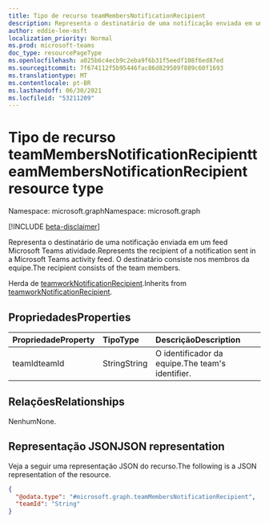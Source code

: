 ```yaml
---
title: Tipo de recurso teamMembersNotificationRecipient
description: Representa o destinatário de uma notificação enviada em um feed Microsoft Teams atividade. O destinatário consiste nos membros da equipe.
author: eddie-lee-msft
localization_priority: Normal
ms.prod: microsoft-teams
doc_type: resourcePageType
ms.openlocfilehash: a025b6c4ecb9c2eba9f6b31f5eedf108f6ed87ed
ms.sourcegitcommit: 7f674112f5b95446fac86d829509f889c60f1693
ms.translationtype: MT
ms.contentlocale: pt-BR
ms.lasthandoff: 06/30/2021
ms.locfileid: "53211209"
---
```

# <a name="teammembersnotificationrecipient-resource-type"></a><span data-ttu-id="612f3-104">Tipo de recurso teamMembersNotificationRecipient</span><span class="sxs-lookup"><span data-stu-id="612f3-104">teamMembersNotificationRecipient resource type</span></span>

<span data-ttu-id="612f3-105">Namespace: microsoft.graph</span><span class="sxs-lookup"><span data-stu-id="612f3-105">Namespace: microsoft.graph</span></span>

[!INCLUDE [beta-disclaimer](../../includes/beta-disclaimer.md)]

<span data-ttu-id="612f3-106">Representa o destinatário de uma notificação enviada em um feed Microsoft Teams atividade.</span><span class="sxs-lookup"><span data-stu-id="612f3-106">Represents the recipient of a notification sent in a Microsoft Teams activity feed.</span></span> <span data-ttu-id="612f3-107">O destinatário consiste nos membros da equipe.</span><span class="sxs-lookup"><span data-stu-id="612f3-107">The recipient consists of the team members.</span></span>

<span data-ttu-id="612f3-108">Herda de [teamworkNotificationRecipient](teamworknotificationrecipient.md).</span><span class="sxs-lookup"><span data-stu-id="612f3-108">Inherits from [teamworkNotificationRecipient](teamworknotificationrecipient.md).</span></span>

## <a name="properties"></a><span data-ttu-id="612f3-109">Propriedades</span><span class="sxs-lookup"><span data-stu-id="612f3-109">Properties</span></span>
|<span data-ttu-id="612f3-110">Propriedade</span><span class="sxs-lookup"><span data-stu-id="612f3-110">Property</span></span>|<span data-ttu-id="612f3-111">Tipo</span><span class="sxs-lookup"><span data-stu-id="612f3-111">Type</span></span>|<span data-ttu-id="612f3-112">Descrição</span><span class="sxs-lookup"><span data-stu-id="612f3-112">Description</span></span>|
|:---|:---|:---|
|<span data-ttu-id="612f3-113">teamId</span><span class="sxs-lookup"><span data-stu-id="612f3-113">teamId</span></span>|<span data-ttu-id="612f3-114">String</span><span class="sxs-lookup"><span data-stu-id="612f3-114">String</span></span>|<span data-ttu-id="612f3-115">O identificador da equipe.</span><span class="sxs-lookup"><span data-stu-id="612f3-115">The team's identifier.</span></span>|

## <a name="relationships"></a><span data-ttu-id="612f3-116">Relações</span><span class="sxs-lookup"><span data-stu-id="612f3-116">Relationships</span></span>
<span data-ttu-id="612f3-117">Nenhum</span><span class="sxs-lookup"><span data-stu-id="612f3-117">None.</span></span>

## <a name="json-representation"></a><span data-ttu-id="612f3-118">Representação JSON</span><span class="sxs-lookup"><span data-stu-id="612f3-118">JSON representation</span></span>
<span data-ttu-id="612f3-119">Veja a seguir uma representação JSON do recurso.</span><span class="sxs-lookup"><span data-stu-id="612f3-119">The following is a JSON representation of the resource.</span></span>
<!-- {
  "blockType": "resource",
  "@odata.type": "microsoft.graph.teamMembersNotificationRecipient"
}
-->

``` json
{
  "@odata.type": "#microsoft.graph.teamMembersNotificationRecipient",
  "teamId": "String"
}
```

